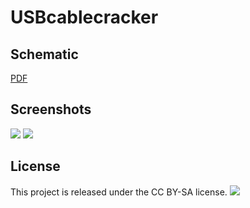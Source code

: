 USBcablecracker
============


Schematic
------------
[PDF][schem]

Screenshots
------------

![](https://github.com/danfei/USBcablecracker/raw/master/images/v5f.png)
![](https://github.com/danfei/USBcablecracker/raw/master/images/v5b.png)

License
------------
This project is released under the CC BY-SA license.
![](https://licensebuttons.net/l/by-sa/3.0/88x31.png)

[schem]:https://github.com/danfei/USBcablecracker/raw/master/USBcablecracker.pdf
